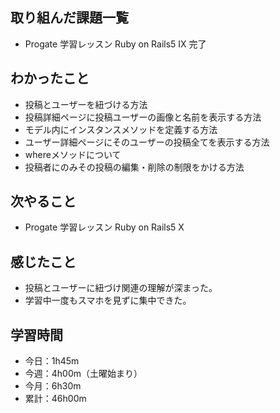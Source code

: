 ## 取り組んだ課題一覧
- Progate 学習レッスン Ruby on Rails5 IX 完了
## わかったこと
- 投稿とユーザーを紐づける方法
- 投稿詳細ページに投稿ユーザーの画像と名前を表示する方法
- モデル内にインスタンスメソッドを定義する方法
- ユーザー詳細ページにそのユーザーの投稿全てを表示する方法
- whereメソッドについて
- 投稿者にのみその投稿の編集・削除の制限をかける方法            
## 次やること
- Progate 学習レッスン Ruby on Rails5 X
## 感じたこと
- 投稿とユーザーに紐づけ関連の理解が深まった。
- 学習中一度もスマホを見ずに集中できた。
## 学習時間
- 今日：1h45m
- 今週：4h00m（土曜始まり）
- 今月：6h30m
- 累計：46h00m